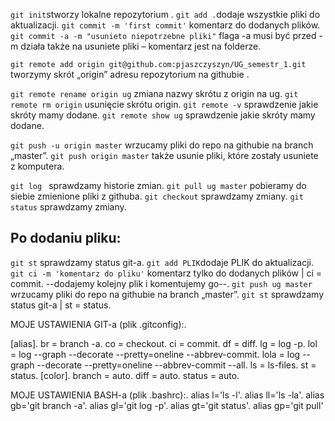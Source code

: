 `git init`stworzy lokalne repozytorium .
`git add .`dodaje wszystkie pliki do aktualizacji.
`git commit -m 'first commit'` komentarz do dodanych plików.
`git commit -a -m "usunieto niepotrzebne pliki"` flaga -a musi być przed -m działa także na usuniete pliki – komentarz jest na folderze.

`git remote add origin git@github.com:pjaszczyszyn/UG_semestr_1.git` tworzymy skrót „origin” adresu  repozytorium na githubie .

`git remote rename origin ug` zmiana nazwy skrótu z origin na ug.
`git remote rm origin` usunięcie skrótu origin.
`git remote -v` sprawdzenie jakie skróty mamy dodane.
`git remote show ug` sprawdzenie jakie skróty mamy dodane.

`git push -u origin master` wrzucamy pliki do repo na githubie na branch „master”.
`git push origin master` także usunie pliki, które zostały usuniete z komputera.

`git log ` sprawdzamy historie zmian.
`git pull ug master` pobieramy do siebie zmienione pliki z githuba.
`git checkout` sprawdzamy zmiany.
`git status` sprawdzamy zmiany.


Po dodaniu pliku:
-----------------

`git st` sprawdzamy status git-a.
`git add PLIK`dodaje PLIK do aktualizacji.
`git ci -m 'komentarz do pliku'` komentarz tylko do dodanych plików | ci = commit.
--dodajemy kolejny plik i komentujemy go--.
`git push ug master` wrzucamy pliki do repo na githubie na branch „master”.
`git st` sprawdzamy status git-a | st = status.



MOJE USTAWIENIA GIT-a (plik .gitconfig):.

[alias].
       br = branch -a.
        co = checkout.
        ci = commit.
        df = diff.
        lg = log -p.
        lol = log --graph --decorate --pretty=oneline --abbrev-commit.
        lola = log --graph --decorate --pretty=oneline --abbrev-commit --all.
        ls = ls-files.
        st = status.
[color].
        branch = auto.
        diff = auto.
        status = auto.


MOJE USTAWIENIA BASH-a (plik .bashrc):.
alias l='ls -l'.
alias ll='ls -la'.
alias gb='git branch -a'.
alias gl='git log -p'.
alias gt='git status'.
alias gp='git pull'

